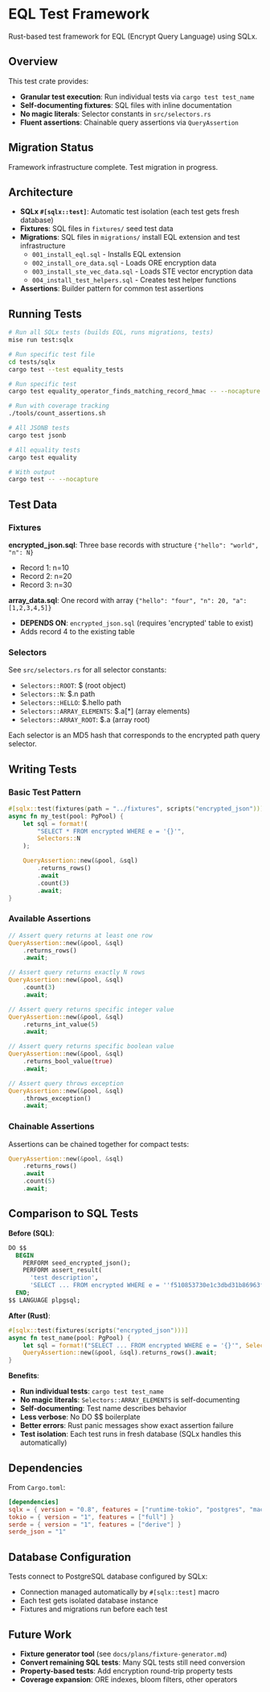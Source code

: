 # EQL Test Framework

Rust-based test framework for EQL (Encrypt Query Language) using SQLx.

## Overview

This test crate provides:
- **Granular test execution**: Run individual tests via `cargo test test_name`
- **Self-documenting fixtures**: SQL files with inline documentation
- **No magic literals**: Selector constants in `src/selectors.rs`
- **Fluent assertions**: Chainable query assertions via `QueryAssertion`

## Migration Status

Framework infrastructure complete. Test migration in progress.

## Architecture

- **SQLx `#[sqlx::test]`**: Automatic test isolation (each test gets fresh database)
- **Fixtures**: SQL files in `fixtures/` seed test data
- **Migrations**: SQL files in `migrations/` install EQL extension and test infrastructure
  - `001_install_eql.sql` - Installs EQL extension
  - `002_install_ore_data.sql` - Loads ORE encryption data
  - `003_install_ste_vec_data.sql` - Loads STE vector encryption data
  - `004_install_test_helpers.sql` - Creates test helper functions
- **Assertions**: Builder pattern for common test assertions

## Running Tests

```bash
# Run all SQLx tests (builds EQL, runs migrations, tests)
mise run test:sqlx

# Run specific test file
cd tests/sqlx
cargo test --test equality_tests

# Run specific test
cargo test equality_operator_finds_matching_record_hmac -- --nocapture

# Run with coverage tracking
./tools/count_assertions.sh

# All JSONB tests
cargo test jsonb

# All equality tests
cargo test equality

# With output
cargo test -- --nocapture
```

## Test Data

### Fixtures

**encrypted_json.sql**: Three base records with structure `{"hello": "world", "n": N}`
- Record 1: n=10
- Record 2: n=20
- Record 3: n=30

**array_data.sql**: One record with array `{"hello": "four", "n": 20, "a": [1,2,3,4,5]}`
- **DEPENDS ON**: `encrypted_json.sql` (requires 'encrypted' table to exist)
- Adds record 4 to the existing table

### Selectors

See `src/selectors.rs` for all selector constants:
- `Selectors::ROOT`: $ (root object)
- `Selectors::N`: $.n path
- `Selectors::HELLO`: $.hello path
- `Selectors::ARRAY_ELEMENTS`: $.a[*] (array elements)
- `Selectors::ARRAY_ROOT`: $.a (array root)

Each selector is an MD5 hash that corresponds to the encrypted path query selector.

## Writing Tests

### Basic Test Pattern

```rust
#[sqlx::test(fixtures(path = "../fixtures", scripts("encrypted_json")))]
async fn my_test(pool: PgPool) {
    let sql = format!(
        "SELECT * FROM encrypted WHERE e = '{}'",
        Selectors::N
    );

    QueryAssertion::new(&pool, &sql)
        .returns_rows()
        .await
        .count(3)
        .await;
}
```

### Available Assertions

```rust
// Assert query returns at least one row
QueryAssertion::new(&pool, &sql)
    .returns_rows()
    .await;

// Assert query returns exactly N rows
QueryAssertion::new(&pool, &sql)
    .count(3)
    .await;

// Assert query returns specific integer value
QueryAssertion::new(&pool, &sql)
    .returns_int_value(5)
    .await;

// Assert query returns specific boolean value
QueryAssertion::new(&pool, &sql)
    .returns_bool_value(true)
    .await;

// Assert query throws exception
QueryAssertion::new(&pool, &sql)
    .throws_exception()
    .await;
```

### Chainable Assertions

Assertions can be chained together for compact tests:

```rust
QueryAssertion::new(&pool, &sql)
    .returns_rows()
    .await
    .count(5)
    .await;
```

## Comparison to SQL Tests

**Before (SQL)**:
```sql
DO $$
  BEGIN
    PERFORM seed_encrypted_json();
    PERFORM assert_result(
      'test description',
      'SELECT ... FROM encrypted WHERE e = ''f510853730e1c3dbd31b86963f029dd5''');
  END;
$$ LANGUAGE plpgsql;
```

**After (Rust)**:
```rust
#[sqlx::test(fixtures(scripts("encrypted_json")))]
async fn test_name(pool: PgPool) {
    let sql = format!("SELECT ... FROM encrypted WHERE e = '{}'", Selectors::ARRAY_ELEMENTS);
    QueryAssertion::new(&pool, &sql).returns_rows().await;
}
```

**Benefits**:
- **Run individual tests**: `cargo test test_name`
- **No magic literals**: `Selectors::ARRAY_ELEMENTS` is self-documenting
- **Self-documenting**: Test name describes behavior
- **Less verbose**: No DO $$ boilerplate
- **Better errors**: Rust panic messages show exact assertion failure
- **Test isolation**: Each test runs in fresh database (SQLx handles this automatically)

## Dependencies

From `Cargo.toml`:
```toml
[dependencies]
sqlx = { version = "0.8", features = ["runtime-tokio", "postgres", "macros"] }
tokio = { version = "1", features = ["full"] }
serde = { version = "1", features = ["derive"] }
serde_json = "1"
```

## Database Configuration

Tests connect to PostgreSQL database configured by SQLx:
- Connection managed automatically by `#[sqlx::test]` macro
- Each test gets isolated database instance
- Fixtures and migrations run before each test

## Future Work

- **Fixture generator tool** (see `docs/plans/fixture-generator.md`)
- **Convert remaining SQL tests**: Many SQL tests still need conversion
- **Property-based tests**: Add encryption round-trip property tests
- **Coverage expansion**: ORE indexes, bloom filters, other operators
